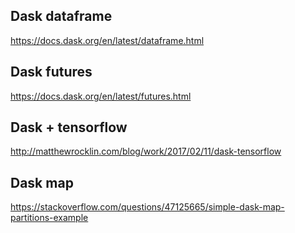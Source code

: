 ## Dask dataframe 
https://docs.dask.org/en/latest/dataframe.html

## Dask futures 
https://docs.dask.org/en/latest/futures.html

## Dask + tensorflow 
http://matthewrocklin.com/blog/work/2017/02/11/dask-tensorflow

## Dask map
https://stackoverflow.com/questions/47125665/simple-dask-map-partitions-example